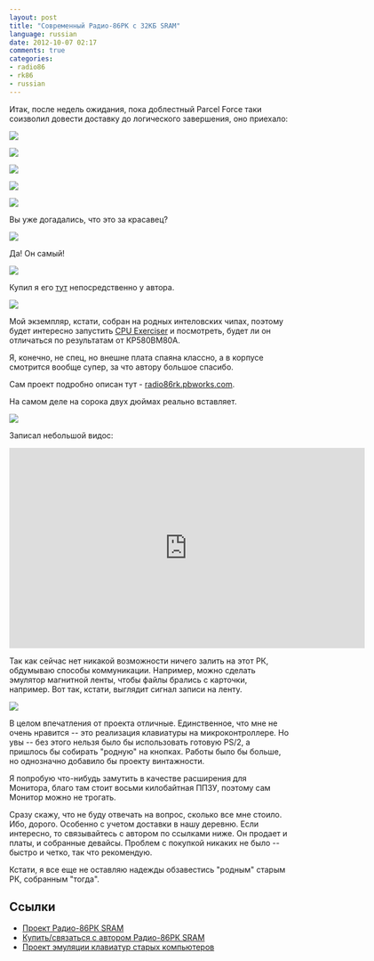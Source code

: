 ```yaml
---
layout: post
title: "Современный Радио-86РК c 32КБ SRAM"
language: russian
date: 2012-10-07 02:17
comments: true
categories: 
- radio86
- rk86
- russian
---
```

Итак, после недель ожидания, пока доблестный Parcel Force таки соизволил
довести доставку до логического завершения, оно приехало:

![](/images/blog/rk86/sram/IMG_1040.JPG)

![](/images/blog/rk86/sram/IMG_1042.JPG)

![](/images/blog/rk86/sram/IMG_1043.JPG)

![](/images/blog/rk86/sram/IMG_1044.JPG)

![](/images/blog/rk86/sram/IMG_1045.JPG)

Вы уже догадались, что это за красавец?

![](/images/blog/rk86/sram/IMG_1046.JPG)

Да! Он самый!

![](/images/blog/rk86/sram/IMG_1047.JPG)

Купил я его [тут][Купить РК SRAM] непосредственно у автора.

![](/images/blog/rk86/sram/radio-86rk-sram-complete.jpg)

Мой экземпляр, кстати, собран на родных интеловских чипах, поэтому будет
интересно запустить [CPU Exerciser][] и посмотреть, будет ли он отличаться по
результатам от КР580ВМ80A. 

Я, конечно, не спец, но внешне плата спаяна классно, а в корпусе смотрится
вообще супер, за что автору большое спасибо.

[CPU Exerciser]: http://www.idb.me.uk/sunhillow/8080.html

Сам проект подробно описан тут - [radio86rk.pbworks.com][Проект РК SRAM].

[Проект РК SRAM]: http://radio86rk.pbworks.com/
[Купить РК SRAM]: http://zx-pk.ru/market/viewtopic.php?t=224

На самом деле на сорока двух дюймах реально вставляет.

![](/images/blog/rk86/sram/IMG_1048.JPG)

Записал небольшой видос:

<iframe width="640" height="360" src="http://www.youtube.com/embed/IP6sA-dAnmU" frameborder="0" allowfullscreen></iframe>

Так как сейчас нет никакой возможности ничего залить на этот РК, обдумываю
способы коммуникации. Например, можно сделать эмулятор магнитной ленты, чтобы
файлы брались с карточки, например. Вот так, кстати, выглядит сигнал записи
на ленту.

![](/images/blog/rk86/sram/radio-86rk-tapeout.png)

В целом впечатления от проекта отличные. Единственное, что мне не очень
нравится -- это реализация клавиатуры на микроконтроллере. Но увы -- без
этого нельзя было бы использовать готовую PS/2, а пришлось бы собирать
"родную" на кнопках. Работы было бы больше, но однозначно добавило бы
проекту винтажности.

Я попробую что-нибудь замутить в качестве расширения для Монитора, благо
там стоит восьми килобайтная ППЗУ, поэтому сам Монитор можно не трогать.

Сразу скажу, что не буду отвечать на вопрос, сколько все мне стоило. Ибо,
дорого. Особенно с учетом доставки в нашу деревню. Если интересно, то
связывайтесь с автором по ссылками ниже. Он продает и платы, и собранные
девайсы. Проблем с покупкой никаких не было -- быстро и четко, так что 
рекомендую.

Кстати, я все еще не оставляю надежды обзавестись "родным" старым РК, 
собранным "тогда".

Ссылки
------

* [Проект Радио-86РК SRAM][Проект РК SRAM]
* [Купить/связаться с автором Радио-86РК SRAM][Купить РК SRAM]
* [Проект эмуляции клавиатур старых компьютеров][Клавиатура caro]

[Клавиатура caro]: http://zx.pk.ru/showthread.php?t=9294